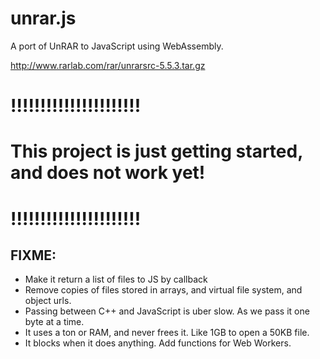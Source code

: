 # unrar.js

A port of UnRAR to JavaScript using WebAssembly.

http://www.rarlab.com/rar/unrarsrc-5.5.3.tar.gz

# !!!!!!!!!!!!!!!!!!!!!!
# This project is just getting started, and does not work yet!
# !!!!!!!!!!!!!!!!!!!!!!

## FIXME:
* Make it return a list of files to JS by callback
* Remove copies of files stored in arrays, and virtual file system, and object urls.
* Passing between C++ and JavaScript is uber slow. As we pass it one byte at a time.
* It uses a ton or RAM, and never frees it. Like 1GB to open a 50KB file.
* It blocks when it does anything. Add functions for Web Workers.
